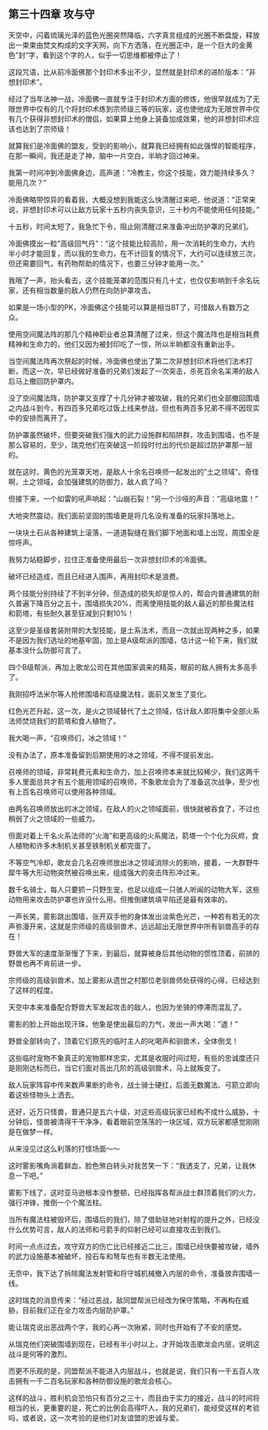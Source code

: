 ## 第三十四章 攻与守

天空中，闪着琉璃光泽的蓝色光圈突然降临，六字真言组成的光圈不断盘旋，释放出一束束由焚文构成的文字天网，向下方洒落，在光圈正中，是一个巨大的金黄色”封”字，看到这个字的人，似乎一切思维都被停止了！

这段咒语，比从前冷面佛那个封印术多出不少，显然就是封印术的进阶版本：”非想封印术”。

经过了当年法神一战，冷面佛一直就专注于封印术方面的修炼，他很早就成为了无限世界中仅有的几个将封印术练到宗师级三等的玩家，这也使他成为无限世界中仅有几个获得非想封印术的僧侣，如果算上他身上装备加成效果，他的非想封印术应该也达到了宗师级！

就算我们是冷面佛的盟友，受到的影响小，就算我已经拥有如此强悍的智能程序，在那一瞬间，我还是走了神，脑中一片空白，半晌才回过神来。

我第一时间冲到冷面佛身边，高声道：”冷教主，你这个技能，效力能持续多久？能用几次？”

冷面佛略带惊异的看着我，大概没想到我能这么快清醒过来吧，他说道：”正常来说，非想封印术可以让敌方玩家十五秒内丧失意识，三十秒内不能使用任何技能。”

十五秒，时间太短了，我急忙下令，阻止刚清醒过来准备冲出防护罩的兄弟们。

冷面佛摸出一粒”高级回气丹”：”这个技能比较高阶，用一次消耗的生命力，大约半小时才能回复，而以我的生命力，在不计回复的情况下，大约可以连续放三次，但还需要回气，有药物帮助的情况下，也要三分钟才能用一次。”

我哦了一声，抬头看去，这个技能笼罩的范围只有几十丈，也仅仅影响到千余名玩家，还有相当数量的敌人仍然在向防护罩攻击。

如果是一场小型的PK，冷面佛这个技能可以算是相当BT了，可惜敌人有数万之众。

使用空间魔法阵的那几个精神职业者总算清醒了过来，但这个魔法阵也是相当耗费精神和生命力的，他们又因为被封印吃了一惊，所以半晌都没有重新出手。

当空间魔法阵再次祭起的时候，冷面佛也使出了第二次非想封印术将他们法术打断，而这一次，早已经做好准备的兄弟们发起了一次突击，杀死百余名呆滞的敌人后马上撤回防护罩内。

没了空间魔法阵，防护罩又支撑了十几分钟才被攻破，我的兄弟们也全部撤回围墙之内战斗到今，有四百多兄弟吃过饭上线来参战，但也有两百多兄弟不得不因现实中的安排而离开了。

防护罩虽然破坏，但要突破我们强大的武力设施群和陷阱群，攻击到围墙，也不是那么容易的，至少，瑞克他们在突破这一阶段时付出的代价是超过防护罩那一层的。

就在这时，黄色的光笼罩天地，是敌人十余名召唤师一起发出的”土之领域”。奇怪啊，土之领域，会加强建筑的防御力，敌人疯了吗？

但接下来，一个如雷的吼声响起：”山崩石裂！”另一个沙哑的声音：”高级地震！”

大地突然震动，我们面前坚固的围墙更是将几名没有准备的玩家抖落地上。

一块块土石从各种建筑上滚落，一道道裂缝在我们脚下地面和墙上出现，周围全是惊呼声。

我努力站稳脚步，拉住正准备使用最后一次非想封印术的冷面佛。

破坏已经造成，而且已经进入围声，再用封印术是浪费。

两个技能分别持续了不到半分钟，但造成的损失却是惊人的，帮会内普通建筑的耐久普遍下降百分之五十，围墙损失20%，而离使用技能的敌人最近的那些魔法柱和箭塔，有些耐久甚至狂减到只剩10%！

这至少是圣级套装附带的大型技能，是土系法术，而且一次就出现两种之多，如果不是因为我们选址的地基牢固，加上是A级帮派的围墙，估计这一轮下来，我们就基本没什么防御可言了。

四个B级帮派，再加上歌龙公司在其他国家调来的精英，眼前的敌人拥有太多高手了。

我刚招呼法米尔等人抢修围墙和高级魔法柱，面前又发生了变化。

红色光芒升起，这一次，是火之领域替代了土之领域，估计敌人即将集中全部火系法师焚烧我们的箭塔和食人植物了。

我大喝一声，“召唤师们，冰之领域！”

没有办法了，原本准备留到后期使用的冰之领域，不得不提前发出。

召唤师的领域，非常耗费元素和生命力，加上召唤师本来就比较稀少，我们这两千多人里面总共才有五个能用领域的召唤师，不象歌龙会为了准备这次战争，至少也有上百名召唤师可以使用各种领域。

由两名召唤师放出的冰之领域，在敌人的火之领域面前，很快就被吞食了，不过也稍弱了火之领域的一些威力。

但面对着上千名火系法师的”火海”和更高级的火系魔法，箭塔一个个化为灰烬，食人植物和许多木制机关甚至铁制机关都完蛋了。

不等空气冷却，歌龙会几名召唤师放出冰之领域消除火的影响，接着，一大群野牛犀牛等大形动物突然被召唤出来，组成强大的突击阵形冲过来。

数千名骑士，每人只要抓一只野生宠，也足以组成一只骇人听闻的动物大军，这些动物用来攻击防护罩也许没什么用，但推倒建筑填平陷还是最有效率的。

一声长笑，雾影跳出围墙，张开双手他的身体发出淡紫色光芒，一种若有若无的次声弥漫开来，这就是宗师级的高级驯兽术，远远超出无限世界中所有驯兽高手的存在！

野兽大军的速度渐渐慢了下来，到最后，就算被身后其他动物的惯性顶着，前排的野兽也再不肯前进一步。

宗师级的高级驯兽术，加上雾影从遗世之村那位老驯兽师处获得的心得，已经达到了这样的程度。

天空中本来准备配合野兽大军发起攻击的敌人，也因为坐骑的停滞而混乱了。

雾影的脸上开始出现汗珠，他象是使出最后的力气，发出一声大喝：”退！”

野兽全部转向了，顶着它们原先的临时主人的叱喝声和驯兽术，全体倒戈！

这些临时宠物不象真正的宠物那样忠实，尤其是收服时间过短，有些的忠诚度还只是刚刚达标而已，当它们面对高出几阶的高级驯兽术，马上就叛变了。

敌人玩家阵容中传来数声果断的命令，战士骑士硬扛，后面无数魔法、弓箭立即向着这些怪物头上洒去。

还好，近万只怪兽，普通只是五六十级，对这些高级玩家已经构不成什么威胁，十分钟后，怪兽被清得干干净净，看着眼前空荡荡的一块区域，双方玩家都感觉刚刚是在做梦一样。

从来没见过这么利落的打怪场面～～

这时雾影嘴角淌着鲜血，脸色煞白转头对我苦笑一下：”我透支了，兄弟，让我休息一下吧。”

雾影下线了，这时亚马逊根本没作整顿，已经指挥各帮派战士群顶着我们的火力，强行冲锋，推倒一个个魔法柱。

当所有魔法柱被毁坏后，围墙后的我们，除了借助驻地对射程的提升之外，已经没什么优势可言，敌人的法师和弓箭手的仰射已经可以直接攻击到我们。

时间一点点过去，攻守双方的伤亡比已经接近二比三，围墙已经快要被攻破，墙外的武力设施基本被破坏，投石车和弩车也有半数无法使用。

无奈中，我下达了拆除魔法发射管和将守城机械撤入内层的命令，准备放弃围墙一线。

这时瑞克的消息传来：”经过恶战，敌同盟帮派已经改为保守策略，不再构在威胁，目前我们正在全力攻击内层防护罩。”

能让瑞克说出恶战两个字，我的心再一次揪紧，同时也开始有了不安的感觉。

从瑞克他们突破围墙到现在，已经有半小时以上，才开始攻击歌龙会内层，说明这战斗是何等的激烈。

而更不乐观的是，同盟帮派不能进入内层战斗，也就是说，我们只有一千五百人攻击拥有一千二百名玩家和各种防御设施的歌龙会核心。

这样的战斗，胜利机会恐怕只有百分之三十，而且由于实力的接近，战斗的时间将相当的长，更重要的是，死亡的比例会高得吓人，我的兄弟们，能经受这样的考验吗，或者说，这一次考验的是他们对友谊盟的忠诚与爱。

